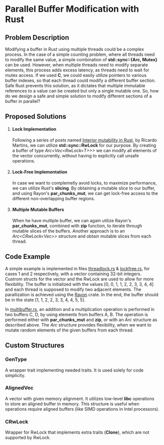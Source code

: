 # Parallel Buffer Modification with Rust

## Problem Description

Modifying a buffer in Rust using multiple threads could be a complex process.
In the case of a simple counting problem, where all threads need to modify the same value, a simple combination of **std::sync::{Arc, Mutex}** can be used. 
However, when multiple threads need to modify separate elements, this process adds excess latency, as threads need to wait for mutex access.
If we used **C**, we could easily utilize pointers to various buffer indexes, so that each thread could modify a different buffer section.
Safe Rust prevents this solution, as it dictates that multiple immutable references to a value can be created but only a single mutable one.
So, how do we design a safe and simple solution to modify different sections of a buffer in parallel?

## Proposed Solutions

1) #### Lock Implementation 
    Following a series of posts named [Interior mutability in Rust](https://ricardomartins.cc/2016/06/08/interior-mutability), by Ricardo Martins, we can utilize **std::sync::RwLock** for our purpose. 
    By creating a buffer of type *Arc\<Vec\<RwLock\<T>>>* we can modify all elements of the vector concurrently, without having to explicitly call unsafe operations.

2) #### Lock-Free Implementation
    In case we want to complemetly avoid locks, to maximize performance, we can utilize Rust's **slicing**.  By obtaining a mutable slice to our buffer, and using Rayon's **par_chunks_mut**, we can get lock-free access to the different non-overlapping buffer regions. 

3) #### Multiple Mutable Buffers
    When he have multiple buffer, we can again utilize Rayon's **par_chunks_mut**, combined with **zip** function, to iterate through mutable slices of the buffers. Another approach is to an *Arc\<CRwLock\<Vec>>* structure and obtain mutable slices from each thread.


## Code Example

A simple example is implemented in  files [threadlock.rs](src/threadlock.rs) & [lockfree.rs](src/lockfree.rs), for cases 1 and 2 respectively, with a vector containing 32-bit integers. Custrom structs for the vector and the RwLock are used to allow for more flexibility.
The buffer is initialized with the values [0, 0, 1, 1, 2, 2, 3, 3, 4, 4] and each thread is supposed to modify two adjacent elements. 
The parallization is achieved using the [Rayon](https://crates.io/crates/rayon) crate.
In the end, the buffer should be in the state [1, 1, 2, 2, 3, 3, 4, 4, 5, 5].

In [multibuffer.rs](src/multibuffer.rs), an addition and a multiplication operation is performed in two buffers C, D, by using elements from buffers A, B. The operation is performed either with **par_chunks_mut** and **zip**, or with an *Arc* structure as described above. The *Arc* structure provides flexibility, when we want to mutate random elements of the given buffers from each thread. 

## Custom Structures

### GenType
A wrapper trait implementing needed traits. It is used solely for code simplicity.

### AlignedVec
A vector with given memory alignment.
It utilizes low-level **libc** operations to store an aligned buffer in memory.
This structure is useful when operations require aligned buffers (like SIMD operations in Intel processors). 

### CRwLock
Wrapper for RwLock that implements extra traits (**Clone**), which are not supported by RwLock.